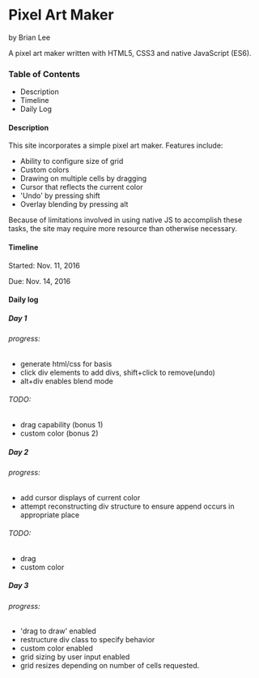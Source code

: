 # Pixel Art Maker
by Brian Lee

A pixel art maker written with HTML5, CSS3 and native JavaScript (ES6).

### Table of Contents
- Description
- Timeline
- Daily Log


#### Description

This site incorporates a simple pixel art maker. Features include:
- Ability to configure size of grid
- Custom colors
- Drawing on multiple cells by dragging
- Cursor that reflects the current color
- 'Undo' by pressing shift
- Overlay blending by pressing alt

Because of limitations involved in using native JS to accomplish these tasks, the site may require more resource than otherwise necessary.

#### Timeline
Started: Nov. 11, 2016

Due: Nov. 14, 2016

#### Daily log
##### Day 1
###### progress:
 * generate html/css for basis
 * click div elements to add divs, shift+click to remove(undo)
 * alt+div enables blend mode

###### TODO:
 - drag capability (bonus 1)
 - custom color (bonus 2)

##### Day 2
###### progress:
* add cursor displays of current color
* attempt reconstructing div structure to ensure append occurs in appropriate place
###### TODO:
- drag
- custom color

##### Day 3
###### progress:
* 'drag to draw' enabled
* restructure div class to specify behavior
* custom color enabled
* grid sizing by user input enabled
* grid resizes depending on number of cells requested.
